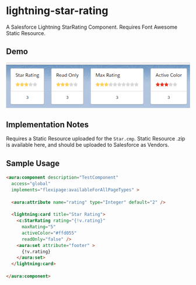 # lightning-star-rating

A Salesforce Lightning StarRating Component. Requires Font Awesome Static Resource.

## Demo

![star-rating-demo](./star-rating-demo.gif)

## Implementation Notes

Requires a Static Resource uploaded for the `Star.cmp`. Static Resource .zip is available here, and should be uploaded to Salesforce as Vendors.

## Sample Usage
```html
<aura:component description="TestComponent"
  access="global"
  implements="flexipage:availableForAllPageTypes" >

  <aura:attribute name="rating" type="Integer" default="2" />

  <lightning:card title="Star Rating">
    <c:StarRating rating="{!v.rating}"
      maxRating="5"
      activeColor="#ffd055"
      readOnly="false" />
    <aura:set attribute="footer" >
      {!v.rating}
    </aura:set>
  </lightning:card>

</aura:component>
```
